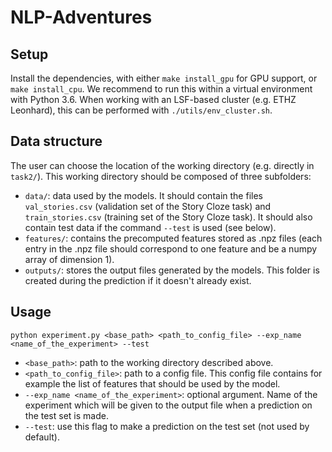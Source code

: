 # NLP-Adventures

## Setup
Install the dependencies, with either `make install_gpu` for GPU support, or `make install_cpu`. We recommend to run this within a virtual environment with Python 3.6. When working with an LSF-based cluster (e.g. ETHZ Leonhard), this can be performed with `./utils/env_cluster.sh`.

## Data structure
The user can choose the location of the working directory (e.g. directly in `task2/`). This working directory should be composed of three subfolders:
- `data/`: data used by the models. It should contain the files `val_stories.csv` (validation set of the Story Cloze task) and `train_stories.csv` (training set of the Story Cloze task). It should also contain test data if the command `--test` is used (see below).
- `features/`: contains the precomputed features stored as .npz files (each entry in the .npz file should correspond to one feature and be a numpy array of dimension 1).
- `outputs/`: stores the output files generated by the models. This folder is created during the prediction if it doesn't already exist.

## Usage
`python experiment.py <base_path> <path_to_config_file> --exp_name <name_of_the_experiment> --test`

- `<base_path>`: path to the working directory described above.
- `<path_to_config_file>`: path to a config file. This config file contains for example the list of features that should be used by the model.
- `--exp_name <name_of_the_experiment>`: optional argument. Name of the experiment which will be given to the output file when a prediction on the test set is made.
- `--test`: use this flag to make a prediction on the test set (not used by default).

